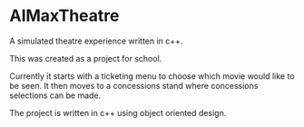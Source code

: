 # AIMaxTheatre
A simulated theatre experience written in c++.

This was created as a project for school.

Currently it starts with a ticketing menu to choose which movie would like to be seen. It then moves to a concessions stand where concessions selections can be made. 

The project is written in c++ using object oriented design.

